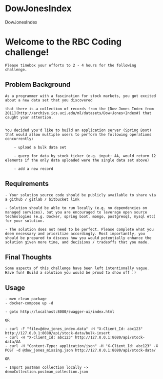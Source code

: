 # DowJonesIndex
DowJonesIndex

# Welcome to the RBC Coding challenge!

    Please timebox your efforts to 2 - 4 hours for the following challenge.

## Problem Background

    As a programmer with a fascination for stock markets, you got excited about a new data set that you discovered

    that there is a collection of records from the [Dow Jones Index from 2011](http://archive.ics.uci.edu/ml/datasets/Dow+Jones+Index#) that caught your attention. 

 
    You decided you'd like to build an application server (Spring Boot) that would allow multiple users to perform the following operations concurrently:

        - upload a bulk data set

        - query for data by stock ticker (e.g. input: AA, would return 12 elements if the only data uploaded were the single data set above)

        - add a new record

## Requirements

    - Your solution source code should be publicly available to share via a github / gitlab / bitbucket link

    - Solution should be able to run locally (e.g. no dependencies on managed services), but you are encouraged to leverage open source technologies (e.g. Docker, spring boot, mongo, postgresql, mysql etc) for your solution.

    - The solution does not need to be perfect. Please complete what you deem necessary and prioritize accordingly. Most importantly, you should be prepared to discuss how you would potentially enhance the solution given more time, and decisions / tradeoffs that you made.

## Final Thoughts

    Some aspects of this challenge have been left intentionally vague.  Have fun! Build a solution you would be proud to show off :)


## Usage

    - mvn clean package
    - docker-compose up -d

    - goto http://localhost:8080/swagger-ui/index.html
    
    OR
    
    - curl -F "file=@dow_jones_index.data" -H "X-Client_Id: abc123" http://127.0.0.1:8080/api/stock-data/bulk-insert 
    - curl -H "X-Client_Id: abc123" http://127.0.0.1:8080/api/stock-data/AA
    - curl -H "Content-Type: application/json" -H "X-Client_Id: abc123" -X POST -d @dow_jones_missing.json http://127.0.0.1:8080/api/stock-data/

    OR 
    
    - Import postman collection locally -> demoCollection.postman_collection.json
